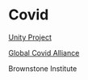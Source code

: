 # Covid

[Unity Project](https://unityprojectonline.com)

[Global Covid Alliance](https://globalcovidalliance.com)



Brownstone Institute





















